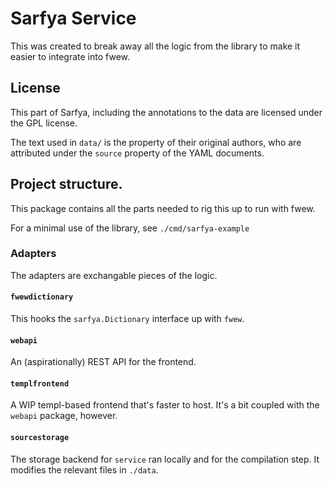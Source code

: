 # Sarfya Service

This was created to break away all the logic from the library to make it easier to integrate into fwew.

## License

This part of Sarfya, including the annotations to the data are licensed under the GPL license.

The text used in `data/` is the property of their original authors,
who are attributed under the `source` property of the YAML documents.

## Project structure.

This package contains all the parts needed to rig this up to run with fwew.

For a minimal use of the library, see `./cmd/sarfya-example`

### Adapters

The adapters are exchangable pieces of the logic.

#### `fwewdictionary`

This hooks the `sarfya.Dictionary` interface up with `fwew`.

#### `webapi`

An (aspirationally) REST API for the frontend.

#### `templfrontend`

A WIP templ-based frontend that's faster to host.
It's a bit coupled with the `webapi` package, however.

#### `sourcestorage`

The storage backend for `service` ran locally and for the compilation step.
It modifies the relevant files in `./data`.
